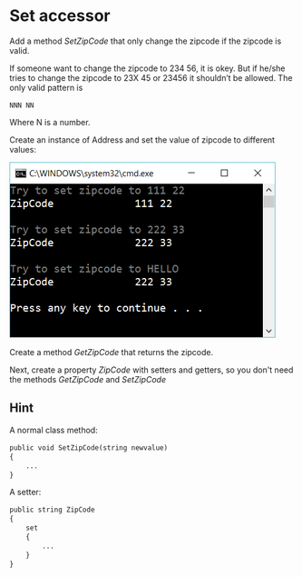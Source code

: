﻿# Set accessor

Add a method *SetZipCode* that only change the zipcode if the zipcode is valid.

If someone want to change the zipcode to 234 56, it is okey. But if he/she tries to change the zipcode to 23X 45 or 23456 it shouldn’t be allowed. The only valid pattern is

    NNN NN
  
Where N is a number. 

Create an instance of Address and set the value of zipcode to different values:

![](picture.png)

Create a method *GetZipCode* that returns the zipcode.

Next, create a property *ZipCode* with setters and getters, so you don't need the methods *GetZipCode* and *SetZipCode*

## Hint

A normal class method:

    public void SetZipCode(string newvalue)
    {
        ...
    }

A setter:

    public string ZipCode
    {
        set
        {
            ...
        }
    }